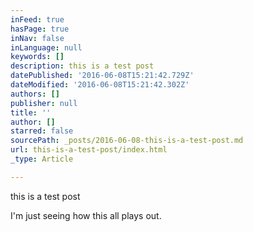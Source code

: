 ```yaml
---
inFeed: true
hasPage: true
inNav: false
inLanguage: null
keywords: []
description: this is a test post
datePublished: '2016-06-08T15:21:42.729Z'
dateModified: '2016-06-08T15:21:42.302Z'
authors: []
publisher: null
title: ''
author: []
starred: false
sourcePath: _posts/2016-06-08-this-is-a-test-post.md
url: this-is-a-test-post/index.html
_type: Article

---
```

this is a test post

I'm just seeing how this all plays out.